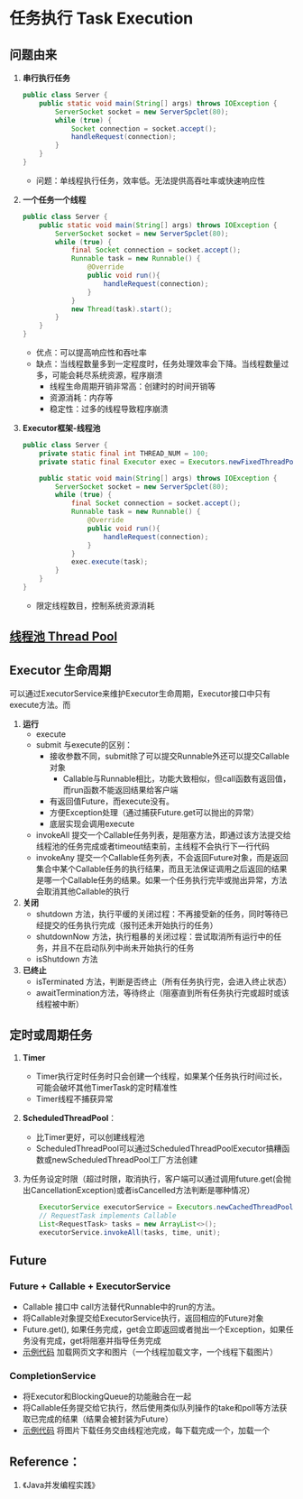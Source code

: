 # 任务执行 Task Execution

## 问题由来
1. **串行执行任务**

    ```java
    public class Server {
        public static void main(String[] args) throws IOException {
            ServerSocket socket = new ServerSpclet(80);
            while (true) {
                Socket connection = socket.accept();
                handleRequest(connection);
            }
        }
    }
    ```
   * 问题：单线程执行任务，效率低。无法提供高吞吐率或快速响应性
2. **一个任务一个线程**

    ```java
    public class Server {
        public static void main(String[] args) throws IOException {
            ServerSocket socket = new ServerSpclet(80);
            while (true) {
                final Socket connection = socket.accept();
                Runnable task = new Runnable() {
                    @Override
                    public void run(){
                        handleRequest(connection);
                    }
                }
                new Thread(task).start();
            }
        }
    }
    ```
    * 优点：可以提高响应性和吞吐率
    * 缺点：当线程数量多到一定程度时，任务处理效率会下降。当线程数量过多，可能会耗尽系统资源，程序崩溃
        - 线程生命周期开销非常高：创建时的时间开销等
        - 资源消耗：内存等
        - 稳定性：过多的线程导致程序崩溃
3. **Executor框架-线程池**

    ```java
    public class Server {
        private static final int THREAD_NUM = 100;
        private static final Executor exec = Executors.newFixedThreadPool(THREAD_NUM);

        public static void main(String[] args) throws IOException {
            ServerSocket socket = new ServerSpclet(80);
            while (true) {
                final Socket connection = socket.accept();
                Runnable task = new Runnable() {
                    @Override
                    public void run(){
                        handleRequest(connection);
                    }
                }
                exec.execute(task);
            }
        }
    }
    ```
    * 限定线程数目，控制系统资源消耗

## [线程池 Thread Pool](https://github.com/ZongWenlong/JavaLab/tree/master/src/main/java/multithread/pool)


## Executor 生命周期
可以通过ExecutorService来维护Executor生命周期，Executor接口中只有execute方法。而

1. **运行**
    * execute
    * submit 与execute的区别：
        - 接收参数不同，submit除了可以提交Runnable外还可以提交Callable对象
            + Callable与Runnable相比，功能大致相似，但call函数有返回值，而run函数不能返回结果给客户端
        - 有返回值Future，而execute没有。
        - 方便Exception处理（通过捕获Future.get可以抛出的异常）
        - 底层实现会调用execute
    * invokeAll 提交一个Callable任务列表，是阻塞方法，即通过该方法提交给线程池的任务完成或者timeout结束前，主线程不会执行下一行代码
    * invokeAny 提交一个Callable任务列表，不会返回Future对象，而是返回集合中某个Callable任务的执行结果，而且无法保证调用之后返回的结果是哪一个Callable任务的结果。如果一个任务执行完毕或抛出异常，方法会取消其他Callable的执行
2. **关闭**
    * shutdown 方法，执行平缓的关闭过程：不再接受新的任务，同时等待已经提交的任务执行完成（报刊还未开始执行的任务）
    * shutdownNow 方法，执行粗暴的关闭过程：尝试取消所有运行中的任务，并且不在启动队列中尚未开始执行的任务
    * isShutdown 方法
3. **已终止**
    * isTerminated 方法，判断是否终止（所有任务执行完，会进入终止状态）
    * awaitTermination方法，等待终止（阻塞直到所有任务执行完或超时或该线程被中断）

## 定时或周期任务
1. **Timer**
    * Timer执行定时任务时只会创建一个线程，如果某个任务执行时间过长，可能会破坏其他TimerTask的定时精准性
    * Timer线程不捕获异常
2. **ScheduledThreadPool**：
    * 比Timer更好，可以创建线程池
    * ScheduledThreadPool可以通过ScheduledThreadPoolExecutor搞糟函数或newScheduledThreadPool工厂方法创建
3. 为任务设定时限（超过时限，取消执行，客户端可以通过调用future.get(会抛出CancellationException)或者isCancelled方法判断是哪种情况）

    ```java
        ExecutorService executorService = Executors.newCachedThreadPool();
        // RequestTask implements Callable
        List<RequestTask> tasks = new ArrayList<>();
        executorService.invokeAll(tasks, time, unit);
    ```

## Future
### Future + Callable + ExecutorService
* Callable 接口中 call方法替代Runnable中的run的方法。
* 将Callable对象提交给ExecutorService执行，返回相应的Future对象
* Future.get(), 如果任务完成，get会立即返回或者抛出一个Exception，如果任务没有完成，get将阻塞并指导任务完成
* [示例代码](FutureTest.java) 加载网页文字和图片（一个线程加载文字，一个线程下载图片）

### CompletionService
* 将Executor和BlockingQueue的功能融合在一起
* 将Callable任务提交给它执行，然后使用类似队列操作的take和poll等方法获取已完成的结果（结果会被封装为Future）
* [示例代码](CompletionServiceTest.java) 将图片下载任务交由线程池完成，每下载完成一个，加载一个


## Reference：
1. 《Java并发编程实践》


